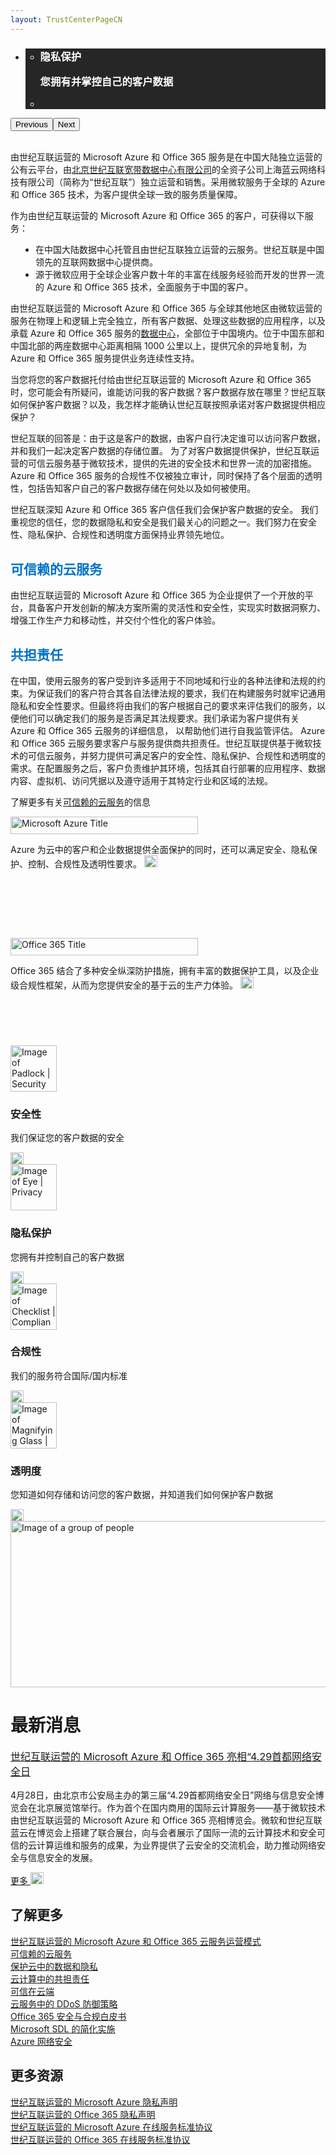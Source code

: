 ```yaml
---
layout: TrustCenterPageCN
---
```

<div class="row-fluid">
   <div class="span">
      <div>
         <div class="row-fluid wider hero grid-container" data-view4="1" data-view3="1" data-view2="1" data-view1="1" data-cols="1">
            <div class="span bp0-col-1-1 bp1-col-1-1 bp2-col-1-1 bp3-col-1-1">
               <div bi:type="slideshow" class="slideshow slideshow-hero hero" xmlns:bi="urn:schemas-microsoft-com:mscom:bi">
                  <ul bi:type="list" class="slides">
                  <li id="slide-1" bi:index="0" selectBi="" style="display:none;">
                        <div class="heroitem light-foreground" bi:type="heroitem">
                           <div class="media" bi:parenttitle="t1">
                              <a href="../zh-cn/security/default.html" bi:track="False" bi:titleflag="t1" bi:index="1">
                                 <div data-picture="" data-alt="Service Trust Portal" data-disable-swap-below="">
                                    <div data-src="Images/MS_TrustCenter-Home_Header_Security.png"></div>
                                    <noscript></noscript>
                                 </div>
                              </a>
                           </div>
                           <div class="text" bi:type="cta">
                              <div class="text-container">
                                 <div class="box" style="background: rgba(0,0,0,.85); color: #FFFFFF;">
                                    <ul bi:type="list" class="headerCaption">
                                       <li class="box-title">
                                          <h3 class="box-title" bi:type="title" bi:title="t1" style="color: #FFFFFF;">
                                             安全性 
                                             <p>采用业界领先的技术和流程保护客户数据的机密性、完整性和可用性</p>
                                          </h3>
                                       </li>
                                       <li class="box-actions box-description"><a target="_self" class="mscom-link" href=""></a></li>
                                    </ul>
                                 </div>
                              </div>
                           </div>
                        </div>
                     </li>
                     <li id="slide-2" bi:index="1" selectBi="">
                        <div class="heroitem light-foreground" bi:type="heroitem">
                           <div class="media" bi:parenttitle="t1">
                              <a href="../zh-cn/privacy/default.html" bi:track="False" bi:titleflag="t1" bi:index="0">
                                 <div data-picture="" data-alt="Compliance" data-disable-swap-below="">
                                    <div data-src="Images/MS-TrustCenter-Home-Privacy-Header.png"></div>
                                    <noscript></noscript>
                                 </div>
                              </a>
                           </div>
                           <div class="text" bi:type="cta">
                              <div class="text-container">
                                 <div class="box" style="background: rgba(0,0,0,.85); color: #FFFFFF;">
                                    <ul bi:type="list" class="headerCaption">
                                       <li class="box-title">
                                          <h3 class="box-title" bi:type="title" bi:title="t1" style="color: #FFFFFF;">
                                             隐私保护
                                             <p>您拥有并掌控自己的客户数据</p>
                                          </h3>
                                       </li>
                                       <li class="box-actions box-description"><a target="_self" class="mscom-link" href=""></a></li>
                                    </ul>
                                 </div>
                              </div>
                           </div>
                        </div>
                     </li>
                     <li id="slide-3" bi:index="2" selectBi="" style="display:none;">
                        <div class="heroitem light-foreground" bi:type="heroitem">
                           <div class="media" bi:parenttitle="t1">
                              <a href="../zh-cn/compliance/default.html" bi:track="False" bi:titleflag="t1" bi:index="2">
                                 <div data-picture="" data-alt="Control over your data" data-disable-swap-below="">
                                    <div data-src="Images/MS_TrustCenter-Home_Header_Compliance.png"></div>
                                    <noscript></noscript>
                                 </div>
                              </a>
                           </div>
                           <div class="text" bi:type="cta">
                              <div class="text-container">
                                 <div class="box" style="background: rgba(0,0,0,.85); color: #FFFFFF;">
                                    <ul bi:type="list" class="headerCaption">
                                       <li class="box-title">
                                          <h3 class="box-title" bi:type="title" bi:title="t1" style="color: #FFFFFF;">
                                            合规性
                                             <p>提供完备的第三方审计认证</p>
                                          </h3>
                                       </li>
                                       <li class="box-actions box-description"><a target="_self" class="mscom-link" href=""></a></li>
                                    </ul>
                                 </div>
                              </div>
                           </div>
                        </div>
                     </li>
                     <li id="slide-4" bi:index="3" selectBi="" style="display:none;">
                        <div class="heroitem light-foreground" bi:type="heroitem">
                           <div class="media" bi:parenttitle="t1">
                              <a href="../zh-cn/transparency/default.html" bi:track="False" bi:titleflag="t1" bi:index="3">
                                 <div data-picture="" data-alt="Security" data-disable-swap-below="">
                                    <div data-src="Images/MS-TrustCenter-Home-Transparency-Header.png"></div>
                                    <noscript></noscript>
                                 </div>
                              </a>
                           </div>
                           <div class="text" bi:type="cta">
                              <div class="text-container">
                                 <div class="box" style="background: rgba(0,0,0,.85); color: #FFFFFF;">
                                    <ul bi:type="list" class="headerCaption">
                                       <li class="box-title">
                                          <h3 class="box-title" bi:type="title" bi:title="t1" style="color: #FFFFFF;">
                                             透明度 
                                             <p>您清楚知悉我们的运营实践</p>
                                          </h3>
                                       </li>
                                       <li class="box-actions box-description"><a target="_self" class="mscom-link" href=""></a></li>
                                    </ul>
                                 </div>
                              </div>
                           </div>
                        </div>
                     </li>
                  </ul>
                  <div class="navigation international" bi:track="false">
                     <div class="grid-container settop" data-title-text="Go To Slide "></div>
                  </div>
                  <div class="prev-next" bi:track="false"><button class="prev"><span class="icon-left" aria-hidden="true"></span><span class="screen-reader-text">Previous</span></button><button class="next"><span class="icon-right" aria-hidden="true"></span><span class="screen-reader-text">Next</span></button></div>
                  <div id="play-pause" class="play-pause" style="display:none">
                     <div class="pause"><button id="pauseButton" class="pause_button"><span class="icon-pause" aria-hidden="true"></span><span class="screen-reader-text">Pause</span></button></div>
                     <div class="play"><button id="playButton" class="play_button"><span class="icon-play" aria-hidden="true"></span><span class="screen-reader-text">Play</span></button></div>
                  </div>
               </div>
            </div>
         </div>
         <div class="row-fluid grid-container mscom-grid-container" data-view4="1" data-view3="1" data-view2="1" data-view1="1" data-cols="1">
            <div class="span bp0-col-1-1 bp1-col-1-1 bp2-col-1-1 bp3-col-1-1">
               <br>
               <p>由世纪互联运营的 Microsoft Azure 和 Office 365 服务是在中国大陆独立运营的公有云平台，由<font style="color:rgb(0,115,198)"><a href="http://www.ch.21vianet.com/">北京世纪互联宽带数据中心有限公司</a></font>的全资子公司上海蓝云网络科技有限公司（简称为“世纪互联”）独立运营和销售。采用微软服务于全球的 Azure 和 Office 365 技术，为客户提供全球一致的服务质量保障。</p>
               <p>作为由世纪互联运营的 Microsoft Azure 和 Office 365 的客户，可获得以下服务：</p>
               <ul style="padding-left:40px">
                    <li style="list-style-type:disc">在中国大陆数据中心托管且由世纪互联独立运营的云服务。世纪互联是中国领先的互联网数据中心提供商。</li>
                    <li style="list-style-type:disc">源于微软应用于全球企业客户数十年的丰富在线服务经验而开发的世界一流的 Azure 和 Office 365 技术，全面服务于中国的客户。</li>
               </ul>
               <p>由世纪互联运营的 Microsoft Azure 和 Office 365 与全球其他地区由微软运营的服务在物理上和逻辑上完全独立，所有客户数据、处理这些数据的应用程序，以及承载 Azure 和 Office 365 服务的<a href="https://www.trustcenter.cn/zh-cn/transparency/you_know_where.html/">数据中心</a>，全部位于中国境内。位于中国东部和中国北部的两座数据中心距离相隔 1000 公里以上，提供冗余的异地复制，为 Azure 和 Office 365 服务提供业务连续性支持。</p>
               <p>当您将您的客户数据托付给由世纪互联运营的 Microsoft Azure 和 Office 365 时，您可能会有所疑问，谁能访问我的客户数据？客户数据存放在哪里？世纪互联如何保护客户数据？以及，我怎样才能确认世纪互联按照承诺对客户数据提供相应保护？</p>
               <p>世纪互联的回答是：由于这是客户的数据，由客户自行决定谁可以访问客户数据，并和我们一起决定客户数据的存储位置。 为了对客户数据提供保护，世纪互联运营的可信云服务基于微软技术，提供的先进的安全技术和世界一流的加密措施。 Azure 和 Office 365 服务的合规性不仅被独立审计，同时保持了各个层面的透明性，包括告知客户自己的客户数据存储在何处以及如何被使用。</p>
               <p>世纪互联深知 Azure 和 Office 365 客户信任我们会保护客户数据的安全。 我们重视您的信任，您的数据隐私和安全是我们最关心的问题之一。我们努力在安全性、隐私保护、合规性和透明度方面保持业界领先地位。</p>
               <p><h2 style="color:rgb(0,115,198)">可信赖的云服务</h2></p>
               <p>由世纪互联运营的 Microsoft Azure 和 Office 365 为企业提供了一个开放的平台，具备客户开发创新的解决方案所需的灵活性和安全性，实现实时数据洞察力、增强工作生产力和移动性，并交付个性化的客户体验。</p>
               <p><h2 style="color:rgb(0,115,198)">共担责任</h2></p>
               <p>
                  在中国，使用云服务的客户受到许多适用于不同地域和行业的各种法律和法规的约束。为保证我们的客户符合其各自法律法规的要求，我们在构建服务时就牢记通用隐私和安全性要求。但最终将由我们的客户根据自己的要求来评估我们的服务，以便他们可以确定我们的服务是否满足其法规要求。我们承诺为客户提供有关 Azure 和 Office 365 云服务的详细信息， 以帮助他们进行自我监管评估。
                   Azure 和 Office 365 云服务要求客户与服务提供商共担责任。世纪互联提供基于微软技术的可信云服务，并努力提供可满足客户的安全性、隐私保护、合规性和透明度的需求。在配置服务之后，客户负责维护其环境，包括其自行部署的应用程序、数据内容、虚拟机、访问凭据以及遵守适用于其特定行业和区域的法规。</p>
                    <p>
                        了解更多有关<a target="_self" class="mscom-link" href="//wacnstorage.blob.core.chinacloudapi.cn/marketing-resource/documents/Trusted-Cloud.pdf">可信赖的云服务</a>的信息
                    </p>
            </div>
         </div>
         <div class="row-fluid grid-container mscom-grid-container" id="Services" data-view4="4" data-view3="4" data-view2="2" data-view1="1" data-cols="4" >
            <div class=" span bp0-col-1-1 bp1-col-2-1 bp2-col-4-1 bp3-col-4-1" style="cursor:pointer" onclick="window.open('../zh-cn/cloudservices/azure.html','_self')">
               <div class="image-wrapper"><img src="Images/Microsoft_Azure_Logo_Cn.png" class="mscom-image title1Adjustment" alt="Microsoft Azure Title" width="300" height="28" /></div>
               <p>Azure 为云中的客户和企业数据提供全面保护的同时，还可以满足安全、隐私保护、控制、合规性及透明性要求。
                  <a target="_self" class="mscom-link withArrow" href="../zh-cn/cloudservices/azure.html"><img src="https://c.s-microsoft.com/en-us/CMSImages/Arrow-nobg.png?version=4af37876-de78-d419-6f89-7890a74d4158" class="mscom-image" alt="Arrow | Navigate To Azure" width="21" height="19" /></a>
               </p>
            </div>
            <!--隐藏-->
            <div class=" span bp0-col-1-1 bp1-col-2-1 bp2-col-4-1 bp3-col-4-1 bp0-clear"  style="visibility: hidden;">
               <div class="image-wrapper"><img src="https://c.s-microsoft.com/en-us/CMSImages/Microsoft-Commercial-Support.png?version=c6b174ce-21e8-6a22-da22-b5b5dd523d39" class="mscom-image title3Adjustment adjusted" alt="Microsoft Commercial Support Title" width="199" height="45" /></div>
               <p>Tech expertise, accelerated support, and strategic advice
                  <a target="_self" class="mscom-link withArrow" href="https://www.microsoft.com/en-us/TrustCenter/CloudServices/Commercial-Support"><img src="https://c.s-microsoft.com/en-us/CMSImages/Arrow-nobg.png?version=4af37876-de78-d419-6f89-7890a74d4158" class="mscom-image" alt="Arrow | Navigate To commercial support" width="21" height="19" /></a>
               </p>
            </div>
            <div class="span bp0-col-1-1 bp1-col-2-1 bp2-col-4-1 bp3-col-4-1 bp0-clear" style="cursor:pointer" onclick="window.open('../zh-cn/cloudservices/office-365.html','_self')">
                <div class="image-wrapper"><img src="Images/Office365_Logo_Cn.png" class="mscom-image title1Adjustment" alt="Office 365 Title" width="300" height="28" /></div>
                <p>
                    Office 365 结合了多种安全纵深防护措施，拥有丰富的数据保护工具，以及企业级合规性框架，从而为您提供安全的基于云的生产力体验。
                    <a target="_self" class="mscom-link withArrow" href="../zh-cn/cloudservices/office-365.html"><img src="https://c.s-microsoft.com/en-us/CMSImages/Arrow-nobg.png?version=4af37876-de78-d419-6f89-7890a74d4158" class="mscom-image" alt="Arrow | Navigate To office" width="21" height="19" /></a>
                </p>
            </div>
            <!--隐藏-->
            <div class=" span bp0-col-1-1 bp1-col-2-1 bp2-col-4-1 bp3-col-4-1 bp0-clear bp1-clear"  style="visibility: hidden;">
               <div class="image-wrapper"><img src="https://c.s-microsoft.com/en-us/CMSImages/MS_Dynamics_Logo_Blk_rgb.png?version=06e4eef9-aa86-64d0-5f85-b53520154354" class="mscom-image title2Adjustment" alt="Microsoft Dynamics Title" width="172" height="22" /></div>
               <p><strong>Dynamics CRM Online</strong> enables more secure customer engagement
                  <a target="_self" class="mscom-link withArrow" href="https://www.microsoft.com/en-us/TrustCenter/CloudServices/Dynamics"><img src="https://c.s-microsoft.com/en-us/CMSImages/Arrow-nobg.png?version=4af37876-de78-d419-6f89-7890a74d4158" class="mscom-image" alt="Arrow | Navigate To dynamics" width="21" height="19" /></a>
               </p>
            </div>
         </div>
            <!--隐藏-->
         <div class="row-fluid grid-container mscom-grid-container" id="Services2" data-view4="4" data-view3="4" data-view2="2" data-view1="1" data-cols="4" style="display:none !important">
            <div class=" span bp0-col-1-1 bp1-col-2-1 bp2-col-4-1 bp3-col-4-1 bp0-clear">
               <div class="image-wrapper"><img src="https://c.s-microsoft.com/en-us/CMSImages/MS-Intune-Title.jpg?version=4d332418-1c8e-e22a-a85a-988668fb5ff2" class="mscom-image title3Adjustment" alt="Microsoft Intune Title" width="150" height="23" /></div>
               <p>Manage Windows, Android, iOS, and OS X devices more securely
                  <a target="_self" class="mscom-link withArrow" href="https://www.microsoft.com/en-us/TrustCenter/CloudServices/Intune"><img src="https://c.s-microsoft.com/en-us/CMSImages/Arrow-nobg.png?version=4af37876-de78-d419-6f89-7890a74d4158" class="mscom-image" alt="Arrow | Navigate To intune" width="21" height="19" /></a>
               </p>
            </div>
            <div class=" span bp0-col-1-1 bp1-col-2-1 bp2-col-4-1 bp3-col-4-1">
               <div class="image-wrapper"><img src="https://c.s-microsoft.com/en-us/CMSImages/Ofc365_rgb_Orng166.png?version=8cb78da7-1559-29e2-f7cc-b4dd79f440b3" class="mscom-image title1Adjustment" alt="Office 365 Title" width="126" height="28" /></div>
               <p>Cloud-based productivity with greater security
                  <a target="_self" class="mscom-link withArrow" href="/en-us/TrustCenter/CloudServices/Office-365"><img src="https://c.s-microsoft.com/en-us/CMSImages/Arrow-nobg.png?version=4af37876-de78-d419-6f89-7890a74d4158" class="mscom-image" alt="Arrow | Navigate To office" width="21" height="19" /></a>
               </p>
            </div>
            <div class=" span bp0-col-1-1 bp1-col-2-1 bp2-col-4-1 bp3-col-4-1 bp0-clear">
               <div class="image-wrapper"><img src="https://c.s-microsoft.com/en-us/CMSImages/Microsoft-National-Clouds.png?version=a1011ea5-78e9-af15-e28a-b952098fb5a7" class="mscom-image title2Adjustment adjusted" alt="Microsoft National Clouds Title" width="199" height="45" /></div>
               <p>
                  Isolated clouds for China, Germany, and the US government
                  <a target="_self" class="mscom-link withArrow" href="https://www.microsoft.com/en-us/TrustCenter/CloudServices/NationalCloud"><img src="https://c.s-microsoft.com/en-us/CMSImages/Arrow-nobg.png?version=4af37876-de78-d419-6f89-7890a74d4158" class="mscom-image" alt="Arrow | Navigate To national clouds" width="21" height="19" /></a>
               </p>
            </div>
            <div class=" span bp0-col-1-1 bp1-col-2-1 bp2-col-4-1 bp3-col-4-1 bp0-clear bp1-clear">
               <div class="image-wrapper"><img src="https://c.s-microsoft.com/en-us/CMSImages/Power-BI.png?version=573fe466-cbdd-a280-d1fa-06598898830a" class="mscom-image title2Adjustment adjusted" alt="Power BI Title" width="199" height="45" /></div>
               <p>Data visualization and business intelligence cloud services
                  <a target="_self" class="mscom-link withArrow" href="https://www.microsoft.com/en-us/TrustCenter/CloudServices/Power-BI"><img src="https://c.s-microsoft.com/en-us/CMSImages/Arrow-nobg.png?version=4af37876-de78-d419-6f89-7890a74d4158" class="mscom-image" alt="Arrow | Navigate To power bi" width="21" height="19" /></a>
               </p>
            </div>
         </div>
         <div class="grayback" style="margin-top:15px">
            <div class="row-fluid grid-container mscom-grid-container features" data-view4="4" data-view3="4" data-view2="2" data-view1="1" data-cols="4">
               <div class=" span bp0-col-1-1 bp1-col-2-1 bp2-col-4-1 bp3-col-4-1" style="cursor:pointer" onclick="window.open('../zh-cn/security/default.html','_self')" >
                  <div class="row-fluid" data-view4="2" data-view3="2" data-view2="2" data-view1="1" data-cols="2">
                     <div class="span bp0-col-1-1 bp1-col-2-1 bp2-col-2-1 bp3-col-2-1 features-icon"><img src="Images/Security.png" class="mscom-image" alt="Image of Padlock | Security" width="74" height="74" /></div>
                     <div class="span bp0-col-1-1 bp1-col-2-1 bp2-col-2-1 bp3-col-2-1">
                        <h3>安全性</h3>
                        <p>我们保证您的客户数据的安全</p>
                        <a target="_self" class="mscom-link withArrow" href="../zh-cn/security/default.html"><img src="https://c.s-microsoft.com/en-us/CMSImages/Arrow-nobg.png?version=4af37876-de78-d419-6f89-7890a74d4158" class="mscom-image" alt="Arrow | Navigate To Security" width="21" height="19" /></a>
                     </div>
                  </div>
               </div>
               <div class="span bp0-col-1-1 bp1-col-2-1 bp2-col-4-1 bp3-col-4-1" style="cursor:pointer" onclick="window.open('../zh-cn/privacy/default.html','_self')">
                  <div class="row-fluid" data-view4="2" data-view3="2" data-view2="2" data-view1="1" data-cols="2">
                     <div class="span bp0-col-1-1 bp1-col-2-1 bp2-col-2-1 bp3-col-2-1 features-icon"><img src="Images/Privacy.png" class="mscom-image" alt="Image of Eye | Privacy" width="74" height="74" /></div>
                     <div class="span bp0-col-1-1 bp1-col-2-1 bp2-col-2-1 bp3-col-2-1">
                        <h3>隐私保护</h3>
                        <p>您拥有并控制自己的客户数据</p>
                        <a target="_self" class="mscom-link withArrow" href="../zh-cn/privacy/default.html"><img src="https://c.s-microsoft.com/en-us/CMSImages/Arrow-nobg.png?version=4af37876-de78-d419-6f89-7890a74d4158" class="mscom-image" alt="Arrow | Navigate to Privacy" width="21" height="19" /></a>
                     </div>
                  </div>
               </div>
               <div class="span bp0-col-1-1 bp1-col-2-1 bp2-col-4-1 bp3-col-4-1" style="cursor:pointer" onclick="window.open('../zh-cn/compliance/default.html','_self')">
                  <div class="row-fluid" data-view4="2" data-view3="2" data-view2="2" data-view1="1" data-cols="2">
                     <div class="span bp0-col-1-1 bp1-col-2-1 bp2-col-2-1 bp3-col-2-1 features-icon"><img src="Images/Compliance.png" class="mscom-image" alt="Image of Checklist | Compliance" width="74" height="74" /></div>
                     <div class="span bp0-col-1-1 bp1-col-2-1 bp2-col-2-1 bp3-col-2-1">
                        <h3>合规性</h3>
                        <p>我们的服务符合国际/国内标准</p>
                        <a target="_self" class="mscom-link withArrow" href="../../zh-cn/compliance/default.html"><img src="https://c.s-microsoft.com/en-us/CMSImages/Arrow-nobg.png?version=4af37876-de78-d419-6f89-7890a74d4158" class="mscom-image" alt="Arrow | Navigate to Compliance" width="21" height="19" /></a>
                     </div>
                  </div>
               </div>
               <div class="span bp0-col-1-1 bp1-col-2-1 bp2-col-4-1 bp3-col-4-1" style="cursor:pointer" onclick="window.open('../zh-cn/transparency/default.html','_self')">
                  <div class="row-fluid" data-view4="2" data-view3="2" data-view2="2" data-view1="1" data-cols="2">
                     <div class="span bp0-col-1-1 bp1-col-2-1 bp2-col-2-1 bp3-col-2-1 features-icon"><img src="Images/Transparency.png" class="mscom-image" alt="Image of Magnifying Glass | Transparency" width="74" height="74" /></div>
                     <div class="span bp0-col-1-1 bp1-col-2-1 bp2-col-2-1 bp3-col-2-1">
                        <h3>透明度</h3>
                        <p>您知道如何存储和访问您的客户数据，并知道我们如何保护客户数据</p>
                        <a target="_self" class="mscom-link withArrow" href="../../zh-cn/transparency/default.html"><img src="https://c.s-microsoft.com/en-us/CMSImages/Arrow-nobg.png?version=4af37876-de78-d419-6f89-7890a74d4158" class="mscom-image" alt="Arrow | Navigate to Transparency" width="21" height="19" /></a>
                     </div>
                  </div>
               </div>
            </div>
         </div>
         <div class="row-fluid whatsNew wider" data-view4="2" data-view3="2" data-view2="2" data-view1="1" data-cols="2">
            <div class="span bp0-col-1-1 bp1-col-2-1 bp2-col-2-1 bp3-col-2-1 left"><img src="../zh-cn/Images/group-people.png" class="mscom-image" alt="Image of a group of people" width="507" height="266" /></div>
            <div class="span bp0-col-1-1 bp1-col-2-1 bp2-col-2-1 bp3-col-2-1 bp0-clear right" style="margin-bottom: 3%;">
               <h1>最新消息</h1>
               <p style="font-size: 16px;"><a target="_blank" class="mscom-link" href="../zh-cn/what-is-new/news1.html">世纪互联运营的 Microsoft Azure 和 Office 365 亮相“4.29首都网络安全日</a>
               </p>
               <p style="font-size: 14px;">4月28日，由北京市公安局主办的第三届“4.29首都网络安全日”网络与信息安全博览会在北京展览馆举行。作为首个在国内商用的国际云计算服务——基于微软技术由世纪互联运营的 Microsoft Azure 和 Office 365 亮相博览会。微软和世纪互联蓝云在博览会上搭建了联合展台，向与会者展示了国际一流的云计算技术和安全可信的云计算运维和服务的成果，为业界提供了云安全的交流机会，助力推动网络安全与信息安全的发展。</p>
               <p style="font-size: 16px;display:none"><a target="_blank" class="mscom-link" href="../../zh-cn/what-is-new/new2.html">世纪互联运营的Microsoft Azure和Office 365再获"可信云服务认证"</a> </p>
               <p style="font-size: 14px;display:none">在刚刚揭晓的第五批“可信云服务认证”评选中，由世纪互联运营的 Microsoft Azure 获得了“云备份”项目的“可信云服务认证”。与此同时，由世纪互联运营的 Office 365 在线服务所提供的企业级电子邮件（Exchange Online）、文件共享(SharePoint Online)、享日历与视频电话会议 (Skype for Business)也获得了新增的“安全性”和“用户体验性能”两项认证。
               </p>
               <a target="_self" class="mscom-link withArrowRight" href="../zh-cn/what-is-new/default.html">更多
               <img src="https://c.s-microsoft.com/en-us/CMSImages/Arrow_white.png?version=5c22924b-0b30-b9e9-3bea-41132bde0152" class="mscom-image" alt="Arrow | Navigate To What's New' " width="21" height="19" /></a>
            </div>
         </div>
         <div class="row-fluid grid-container mscom-grid-container" data-view4="2" data-view3="2" data-view2="2" data-view1="1" data-cols="2">
            <div class=" span bp0-col-1-1 bp1-col-2-1 bp2-col-2-1 bp3-col-2-1">
               <h2>了解更多</h2>
               <span class="withTail"><a target="_blank" class="mscom-link" href="https://wacnppe.blob.core.chinacloudapi.cn/marketing-resource/documents/Windows_Azure_and_Office_365_cloud_services_business_model_operated_by_21Vianet12.pdf">世纪互联运营的 Microsoft Azure 和 Office 365 云服务运营模式</a></span><br />
			   <span class="withTail"><a target="_blank" class="mscom-link" href="//wacnstorage.blob.core.chinacloudapi.cn/marketing-resource/documents/Trusted-Cloud.pdf">可信赖的云服务</a></span><br />
			   <span class="withTail"><a target="_blank" class="mscom-link" href="https://wacnstorage.blob.core.chinacloudapi.cn/marketing-resource/documents/Protecting_Data_and_Privacy_in_the_Cloud_CN_final20160125.pdf">保护云中的数据和隐私</a></span><br/>
			   <span class="withTail"><a target="_blank" class="mscom-link" href="../../file/云计算中的共担责任.pdf">云计算中的共担责任</a></span><br /><span class="withTail"><a target="_blank" class="mscom-link" href="//wacnstorage.blob.core.chinacloudapi.cn/marketing-resource/documents/Trusting_the_Cloud.pdf">可信在云端</a></span><br><span class="withTail"><a target="_blank" class="mscom-link" href="//wacnstorage.blob.core.chinacloudapi.cn/marketing-resource/documents/Defending_Against_DDoS_Attacks_in_Cloud_Computing.pdf">云服务中的 DDoS 防御策略</a></span><br />
			   <span class="withTail"><a target="_blank" class="mscom-link" href="../../file/Office-365-Security-and-Compliance-CN.pdf">Office 365 安全与合规白皮书</a></span><br /><span class="withTail"><a target="_blank" class="mscom-link" href="../../file/Microsoft SDL 的简化实施.pdf">Microsoft SDL 的简化实施</a></span><br/>
			   <span class="withTail"><a target="_blank" class="mscom-link" href="https://wacnstorage.blob.core.chinacloudapi.cn/marketing-resource/documents/AzureNetworkSecurity_v3_Feb2015_CN_20151214.pdf">Azure 网络安全</a></span><br/>
            </div>
            <div class=" span bp0-col-1-1 bp1-col-2-1 bp2-col-2-1 bp3-col-2-1 bp0-clear" style="margin-bottom: 4%;margin-bottom: 2%;">
               <h2>更多资源</h2>
               <a target="_blank" class="mscom-link" href="https://www.azure.cn/support/legal/privacy-statement/">世纪互联运营的 Microsoft Azure 隐私声明</a><br /><span class="withTail"><a target="_blank" class="mscom-link" href="http://www.21vbluecloud.com/office365/O365-Privacy/">世纪互联运营的 Office 365 隐私声明</a></span><br /><a target="_blank" class="mscom-link" href="https://www.azure.cn/support/legal/subscription-agreement">世纪互联运营的 Microsoft Azure 在线服务标准协议</a><br /><span class="withTail"><a target="_blank" class="mscom-link" href="http://www.21vbluecloud.com/office365/O365-AgreeWebDir/">世纪互联运营的 Office 365 在线服务标准协议</a></span><br />
            </div>
         </div>
      </div>
   </div>
</div>
